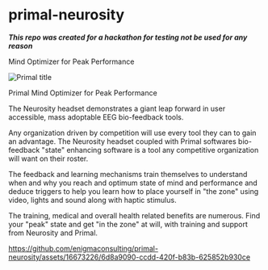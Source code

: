 # primal-neurosity
***This repo was created for a hackathon for testing not be used for any reason***

Mind Optimizer for Peak Performance

![Primal title](https://github.com/enigmaconsulting/primal-neurosity/assets/16673226/ff16a21f-7902-4fa2-bda5-9ab3f8e0b1d0)

Primal
Mind Optimizer for Peak Performance

The Neurosity headset demonstrates a giant leap forward in user accessible, mass adoptable EEG bio-feedback tools.

Any organization driven by competition will use every tool they can to gain an advantage.  The Neurosity headset coupled with Primal softwares bio-feedback "state" enhancing software is a tool any competitive organization will want on their roster.

The feedback and learning mechanisms train themselves to understand when and why you reach and optimum state of mind and performance and deduce triggers to help you learn how to place yourself in "the zone" using video, lights and sound along with haptic stimulus.

The training, medical and overall health related benefits are numerous.  Find your "peak" state and get "in the zone" at will, with training and support from Neurosity and Primal.




https://github.com/enigmaconsulting/primal-neurosity/assets/16673226/6d8a9090-ccdd-420f-b83b-625852b930ce

